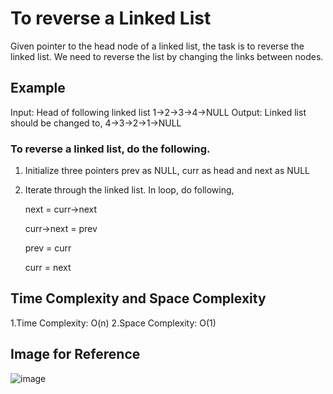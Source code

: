 # To reverse a Linked List

Given pointer to the head node of a linked list, the task is to reverse the linked list. We need to reverse the list by changing the links between nodes.

## Example

Input: Head of following linked list
1->2->3->4->NULL
Output: Linked list should be changed to,
4->3->2->1->NULL

### To reverse a linked list, do the following.

1. Initialize three pointers prev as NULL, curr as head and next as NULL
2. Iterate through the linked list. In loop, do following,

   next = curr->next

   curr->next = prev

   prev = curr

   curr = next

## Time Complexity and Space Complexity

1.Time Complexity: O(n)
2.Space Complexity: O(1)

## Image for Reference

![image](https://user-images.githubusercontent.com/74498344/158961580-61a95b47-fa77-4547-bfe1-7288fb8aa88b.png)
